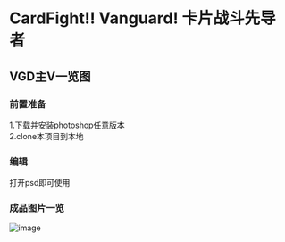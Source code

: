 # CardFight!! Vanguard! 卡片战斗先导者
## VGD主V一览图

### 前置准备
1.下载并安装photoshop任意版本  <br>
2.clone本项目到本地

### 编辑
打开psd即可使用

### 成品图片一览
![image](https://github.com/ykidoMKI/Vanguard_SelectYourWaifu/blob/master/%E6%88%90%E5%93%81.png)
